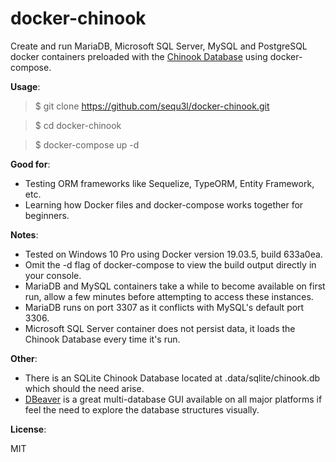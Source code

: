 # docker-chinook
Create and run MariaDB, Microsoft SQL Server, MySQL and PostgreSQL docker containers preloaded with the [Chinook Database](https://github.com/lerocha/chinook-database) using docker-compose.

**Usage**:

> $ git clone https://github.com/sequ3l/docker-chinook.git

> $ cd docker-chinook

> $ docker-compose up -d

**Good for**:

- Testing ORM frameworks like Sequelize, TypeORM, Entity Framework, etc.
- Learning how Docker files and docker-compose works together for beginners.

**Notes**:

- Tested on Windows 10 Pro using Docker version 19.03.5, build 633a0ea.
- Omit the -d flag of docker-compose to view the build output directly in your console.
- MariaDB and MySQL containers take a while to become available on first run, allow a few minutes before attempting to access these instances.
- MariaDB runs on port 3307 as it conflicts with MySQL's default port 3306.
- Microsoft SQL Server container does not persist data, it loads the Chinook Database every time it's run.

**Other**:

- There is an SQLite Chinook Database located at .data/sqlite/chinook.db which should the need arise.
- [DBeaver](https://dbeaver.io/) is a great multi-database GUI available on all major platforms if feel the need to explore the database structures visually.

**License**:

MIT